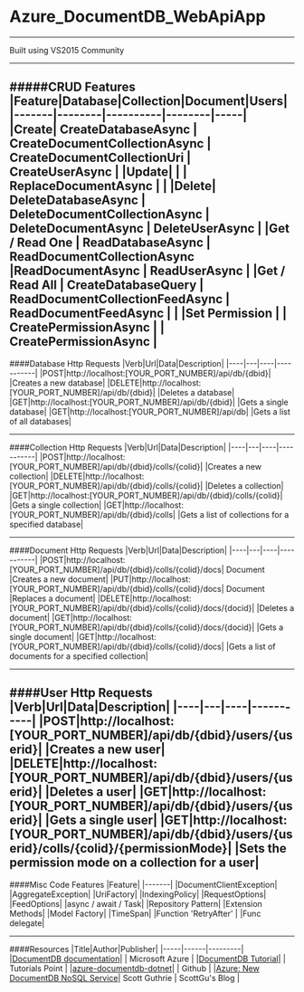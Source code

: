 # Azure_DocumentDB_WebApiApp

---

Built using VS2015 Community

---

#####CRUD Features
|Feature|Database|Collection|Document|Users|
|-------|--------|----------|--------|-----|
|Create| CreateDatabaseAsync | CreateDocumentCollectionAsync | CreateDocumentCollectionUri | CreateUserAsync |
|Update| | | ReplaceDocumentAsync | | 
|Delete| DeleteDatabaseAsync | DeleteDocumentCollectionAsync | DeleteDocumentAsync | DeleteUserAsync |
|Get / Read One | ReadDatabaseAsync | ReadDocumentCollectionAsync |ReadDocumentAsync | ReadUserAsync | 
|Get / Read All | CreateDatabaseQuery | ReadDocumentCollectionFeedAsync | ReadDocumentFeedAsync | |
|Set Permission | | CreatePermissionAsync | | CreatePermissionAsync |
---

####Database Http Requests
|Verb|Url|Data|Description|
|----|---|----|-----------|
|POST|http://localhost:[YOUR_PORT_NUMBER]/api/db/{dbid}| |Creates a new database|
|DELETE|http://localhost:[YOUR_PORT_NUMBER]/api/db/{dbid}| |Deletes a database|
|GET|http://localhost:[YOUR_PORT_NUMBER]/api/db/{dbid}| |Gets a single database|
|GET|http://localhost:[YOUR_PORT_NUMBER]/api/db| |Gets a list of all databases|

---

####Collection Http Requests
|Verb|Url|Data|Description|
|----|---|----|-----------|
|POST|http://localhost:[YOUR_PORT_NUMBER]/api/db/{dbid}/colls/{colid}| |Creates a new collection|
|DELETE|http://localhost:[YOUR_PORT_NUMBER]/api/db/{dbid}/colls/{colid}| |Deletes a collection|
|GET|http://localhost:[YOUR_PORT_NUMBER]/api/db/{dbid}/colls/{colid}| |Gets a single collection|
|GET|http://localhost:[YOUR_PORT_NUMBER]/api/db/{dbid}/colls| |Gets a list of collections for a specified database|

---

####Document Http Requests
|Verb|Url|Data|Description|
|----|---|----|-----------|
|POST|http://localhost:[YOUR_PORT_NUMBER]/api/db/{dbid}/colls/{colid}/docs| Document |Creates a new document|
|PUT|http://localhost:[YOUR_PORT_NUMBER]/api/db/{dbid}/colls/{colid}/docs| Document |Replaces a document|
|DELETE|http://localhost:[YOUR_PORT_NUMBER]/api/db/{dbid}/colls/{colid}/docs/{docid}| |Deletes a document|
|GET|http://localhost:[YOUR_PORT_NUMBER]/api/db/{dbid}/colls/{colid}/docs/{docid}| |Gets a single document|
|GET|http://localhost:[YOUR_PORT_NUMBER]/api/db/{dbid}/colls/{colid}/docs| |Gets a list of documents for a specified collection|

---

####User Http Requests
|Verb|Url|Data|Description|
|----|---|----|-----------|
|POST|http://localhost:[YOUR_PORT_NUMBER]/api/db/{dbid}/users/{userid}| |Creates a new user|
|DELETE|http://localhost:[YOUR_PORT_NUMBER]/api/db/{dbid}/users/{userid}| |Deletes a user|
|GET|http://localhost:[YOUR_PORT_NUMBER]/api/db/{dbid}/users/{userid}| |Gets a single user|
|GET|http://localhost:[YOUR_PORT_NUMBER]/api/db/{dbid}/users/{userid}/colls/{colid}/{permissionMode}| |Sets the permission mode on a collection for a user|
---

####Misc Code Features
|Feature|
|-------|
|DocumentClientException|
|AggregateException|
|UriFactory|
|IndexingPolicy|
|RequestOptions|
|FeedOptions|
|async / await / Task|
|Repository Pattern|
|Extension Methods|
|Model Factory|
|TimeSpan|
|Function 'RetryAfter' |
|Func delegate|

---

####Resources
|Title|Author|Publisher|
|-----|------|---------|
|[DocumentDB documentation](https://azure.microsoft.com/en-us/documentation/services/documentdb/)| | Microsoft Azure |
|[DocumentDB Tutorial](http://www.tutorialspoint.com/documentdb/index.htm)| | Tutorials Point |
|[azure-documentdb-dotnet](https://github.com/Azure/azure-documentdb-dotnet)| | Github |
|[Azure: New DocumentDB NoSQL Service](http://weblogs.asp.net/scottgu/azure-new-documentdb-nosql-service-new-search-service-new-sql-alwayson-vm-template-and-more)| Scott Guthrie | ScottGu's Blog |

